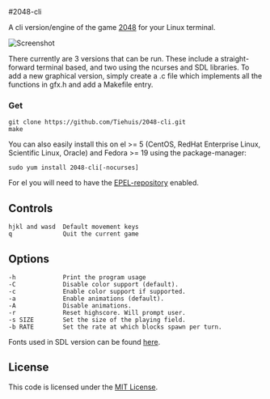 #2048-cli

A cli version/engine of the game [2048](https://github.com/gabrielecirulli/2048) for your Linux
terminal.

![Screenshot](http://i.imgur.com/qTfXp4J.png)

There currently are 3 versions that can be run. These include a straight-forward terminal
based, and two using the ncurses and SDL libraries. To add a new graphical version, simply
create a .c file which implements all the functions in gfx.h and add a Makefile entry.

### Get
    git clone https://github.com/Tiehuis/2048-cli.git
    make

You can also easily install this on el >= 5 (CentOS, RedHat Enterprise Linux,
Scientific Linux, Oracle) and Fedora >= 19 using the package-manager:

    sudo yum install 2048-cli[-nocurses]

For el you will need to have the
[EPEL-repository](https://fedoraproject.org/wiki/EPEL/FAQ#How_can_I_install_the_packages_from_the_EPEL_software_repository.3F)
enabled.

## Controls
    hjkl and wasd  Default movement keys
    q              Quit the current game

## Options
    -h             Print the program usage
    -C             Disable color support (default).
    -c             Enable color support if supported.
    -a             Enable animations (default).
    -A             Disable animations.
    -r             Reset highscore. Will prompt user.
    -s SIZE        Set the size of the playing field.
    -b RATE        Set the rate at which blocks spawn per turn.

Fonts used in SDL version can be found [here](http://www.openfontlibrary.org).

## License
This code is licensed under the
[MIT License](https://github.com/Tiehuis/2048-cli/blob/master/LICENSE).
